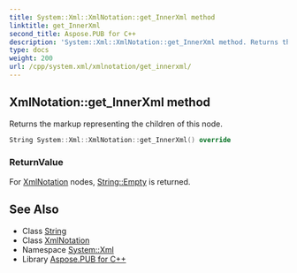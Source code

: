 ```yaml
---
title: System::Xml::XmlNotation::get_InnerXml method
linktitle: get_InnerXml
second_title: Aspose.PUB for C++
description: 'System::Xml::XmlNotation::get_InnerXml method. Returns the markup representing the children of this node in C++.'
type: docs
weight: 200
url: /cpp/system.xml/xmlnotation/get_innerxml/
---
```

## XmlNotation::get_InnerXml method


Returns the markup representing the children of this node.

```cpp
String System::Xml::XmlNotation::get_InnerXml() override
```


### ReturnValue

For [XmlNotation](../) nodes, [String::Empty](../../../system/string/empty/) is returned.

## See Also

* Class [String](../../../system/string/)
* Class [XmlNotation](../)
* Namespace [System::Xml](../../)
* Library [Aspose.PUB for C++](../../../)
